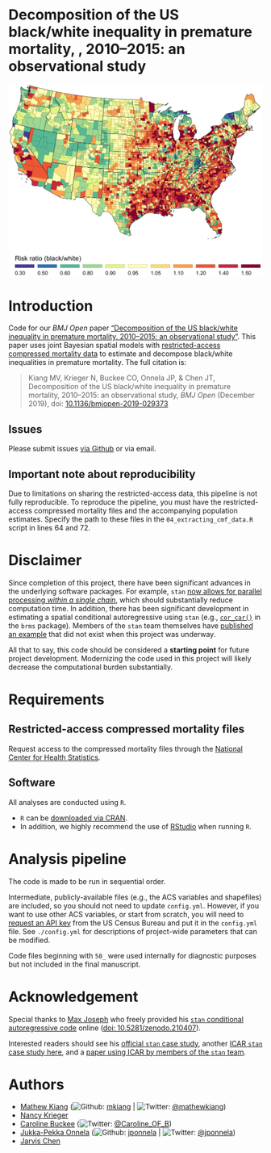 
<!-- README.md is generated from README.Rmd. Please edit that file -->

# Decomposition of the US black/white inequality in premature mortality, , 2010–2015: an observational study

<p align="center">

<img src="./plots/header.jpg" width="650px" style="display: block; margin: auto;" />

</p>

# Introduction

Code for our *BMJ Open* paper [“Decomposition of the US black/white
inequality in premature mortality, 2010–2015: an observational
study”](http://dx.doi.org/10.1136/bmjopen-2019-029373). This paper
uses joint Bayesian spatial models with [restricted-access compressed
mortality data](https://www.cdc.gov/nchs/data_access/cmf.htm) to
estimate and decompose black/white inequalities in premature mortality.
The full citation is:

> Kiang MV, Krieger N, Buckee CO, Onnela JP, & Chen JT, Decomposition of
> the US black/white inequality in premature mortality, 2010–2015: an
> observational study, *BMJ Open* (December 2019), doi:
> [10.1136/bmjopen-2019-029373](http://dx.doi.org/10.1136/bmjopen-2019-029373)

## Issues

Please submit issues [via
Github](https://github.com/mkiang/decomposing_inequality/issues) or via
email.

## Important note about reproducibility

Due to limitations on sharing the restricted-access data, this pipeline
is not fully reproducible. To reproduce the pipeline, you must have the
restricted-access compressed mortality files and the accompanying
population estimates. Specify the path to these files in the
`04_extracting_cmf_data.R` script in lines 64 and 72.

# Disclaimer

Since completion of this project, there have been significant advances
in the underlying software packages. For example, `stan` [now allows for
parallel processing *within a single
chain*](https://github.com/stan-dev/math/wiki/Threading-Support), which
should substantially reduce computation time. In addition, there has
been significant development in estimating a spatial conditional
autoregressive using `stan` (e.g.,
[`cor_car()`](https://rdrr.io/cran/brms/man/cor_car.html) in the `brms`
package). Members of the `stan` team themselves have [published an
example](https://doi.org/10.1016/j.sste.2019.100301) that did not exist
when this project was underway.

All that to say, this code should be considered a **starting point** for
future project development. Modernizing the code used in this project
will likely decrease the computational burden substantially.

# Requirements

## Restricted-access compressed mortality files

Request access to the compressed mortality files through the [National
Center for Health
Statistics](https://www.cdc.gov/nchs/data_access/cmf.htm).

## Software

All analyses are conducted using `R`.

  - `R` can be [downloaded via CRAN](https://cran.r-project.org/).
  - In addition, we highly recommend the use of
    [RStudio](https://www.rstudio.com/products/rstudio/download/) when
    running `R`.

# Analysis pipeline

The code is made to be run in sequential order.

Intermediate, publicly-available files (e.g., the ACS variables and
shapefiles) are included, so you should not need to update `config.yml`.
However, if you want to use other ACS variables, or start from scratch,
you will need to [request an API key](https://api.data.gov/signup/) from
the US Census Bureau and put it in the `config.yml` file. See
`./config.yml` for descriptions of project-wide parameters that can be
modified.

Code files beginning with `50_` were used internally for diagnostic
purposes but not included in the final manuscript.

# Acknowledgement

Special thanks to [Max Joseph](https://mbjoseph.github.io/) who freely
provided his [`stan` conditional autoregressive
code](https://github.com/mbjoseph/CARstan) online
([doi: 10.5281/zenodo.210407](https://doi.org/10.5281/zenodo.210407)).

Interested readers should see his [official `stan` case
study](https://mc-stan.org/users/documentation/case-studies/mbjoseph-CARStan.html),
another [ICAR `stan` case study
here](https://mc-stan.org/users/documentation/case-studies/icar_stan.html),
and a [paper using ICAR by members of the `stan`
team](https://doi.org/10.1016/j.sste.2019.100301).

# Authors

  - [Mathew Kiang](https://mathewkiang.com)
    (![Github](http://i.imgur.com/9I6NRUm.png):
    [mkiang](https://github.com/mkiang) |
    ![Twitter](http://i.imgur.com/wWzX9uB.png):
    [@mathewkiang](https://twitter.com/mathewkiang))
  - [Nancy Krieger](https://www.hsph.harvard.edu/nancy-krieger/)
  - [Caroline Buckee](https://www.hsph.harvard.edu/caroline-buckee/)
    (![Twitter](http://i.imgur.com/wWzX9uB.png):
    [@Caroline\_OF\_B](https://twitter.com/Caroline_OF_B))
  - [Jukka-Pekka Onnela](https://www.hsph.harvard.edu/onnela-lab/)
    (![Github](http://i.imgur.com/9I6NRUm.png):
    [jponnela](https://github.com/jponnela) |
    ![Twitter](http://i.imgur.com/wWzX9uB.png):
    [@jponnela](https://twitter.com/jponnela))
  - [Jarvis
    Chen](http://www.dfhcc.harvard.edu/insider/member-detail/member/jarvis-t-chen-scd/)
